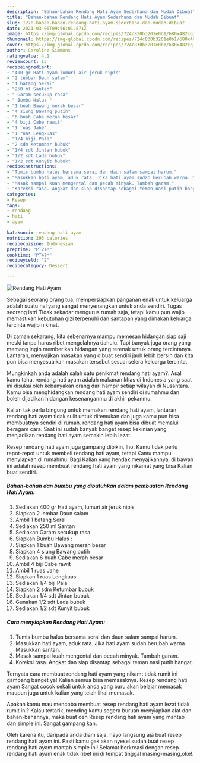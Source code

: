```yaml
---
description: "Bahan-bahan Rendang Hati Ayam Sederhana dan Mudah Dibuat"
title: "Bahan-bahan Rendang Hati Ayam Sederhana dan Mudah Dibuat"
slug: 1270-bahan-bahan-rendang-hati-ayam-sederhana-dan-mudah-dibuat
date: 2021-03-06T09:56:01.871Z
image: https://img-global.cpcdn.com/recipes/724c830b3201e0b1/680x482cq70/rendang-hati-ayam-foto-resep-utama.jpg
thumbnail: https://img-global.cpcdn.com/recipes/724c830b3201e0b1/680x482cq70/rendang-hati-ayam-foto-resep-utama.jpg
cover: https://img-global.cpcdn.com/recipes/724c830b3201e0b1/680x482cq70/rendang-hati-ayam-foto-resep-utama.jpg
author: Caroline Simmons
ratingvalue: 4.1
reviewcount: 13
recipeingredient:
- "400 gr Hati ayam lumuri air jeruk nipis"
- "2 lembar Daun salam"
- "1 batang Serai"
- "250 ml Santan"
- " Garam secukup rasa"
- " Bumbu Halus "
- "1 buah Bawang merah besar"
- "4 siung Bawang putih"
- "6 buah Cabe merah besar"
- "4 biji Cabe rawit"
- "1 ruas Jahe"
- "1 ruas Lengkuas"
- "1/4 biji Pala"
- "2 sdm Ketumbar bubuk"
- "1/4 sdt Jintan bubuk"
- "1/2 sdt Lada bubuk"
- "1/2 sdt Kunyit bubuk"
recipeinstructions:
- "Tumis bumbu halus bersama serai dan daun salam sampai harum."
- "Masukkan hati ayam, aduk rata. Jika hati ayam sudah berubah warna. Masukkan santan."
- "Masak sampai kuah mengental dan pecah minyak. Tambah garam."
- "Koreksi rasa. Angkat dan siap disantap sebagai teman nasi putih hangat."
categories:
- Resep
tags:
- rendang
- hati
- ayam

katakunci: rendang hati ayam 
nutrition: 293 calories
recipecuisine: Indonesian
preptime: "PT21M"
cooktime: "PT47M"
recipeyield: "2"
recipecategory: Dessert

---
```



![Rendang Hati Ayam](https://img-global.cpcdn.com/recipes/724c830b3201e0b1/680x482cq70/rendang-hati-ayam-foto-resep-utama.jpg)

Sebagai seorang orang tua, mempersiapkan panganan enak untuk keluarga adalah suatu hal yang sangat menyenangkan untuk anda sendiri. Tugas seorang istri Tidak sekadar mengurus rumah saja, tetapi kamu pun wajib memastikan kebutuhan gizi terpenuhi dan santapan yang dimakan keluarga tercinta wajib nikmat.

Di zaman  sekarang, kita sebenarnya mampu memesan hidangan siap saji meski tanpa harus ribet mengolahnya dahulu. Tapi banyak juga orang yang memang ingin memberikan hidangan yang terenak untuk orang tercintanya. Lantaran, menyajikan masakan yang dibuat sendiri jauh lebih bersih dan kita pun bisa menyesuaikan masakan tersebut sesuai selera keluarga tercinta. 



Mungkinkah anda adalah salah satu penikmat rendang hati ayam?. Asal kamu tahu, rendang hati ayam adalah makanan khas di Indonesia yang saat ini disukai oleh kebanyakan orang dari hampir setiap wilayah di Nusantara. Kamu bisa menghidangkan rendang hati ayam sendiri di rumahmu dan boleh dijadikan hidangan kesenanganmu di akhir pekanmu.

Kalian tak perlu bingung untuk memakan rendang hati ayam, lantaran rendang hati ayam tidak sulit untuk ditemukan dan juga kamu pun bisa membuatnya sendiri di rumah. rendang hati ayam bisa dibuat memalui beragam cara. Saat ini sudah banyak banget resep kekinian yang menjadikan rendang hati ayam semakin lebih lezat.

Resep rendang hati ayam juga gampang dibikin, lho. Kamu tidak perlu repot-repot untuk membeli rendang hati ayam, tetapi Kamu mampu menyiapkan di rumahmu. Bagi Kalian yang hendak menyajikannya, di bawah ini adalah resep membuat rendang hati ayam yang nikamat yang bisa Kalian buat sendiri.

<!--inarticleads1-->

##### Bahan-bahan dan bumbu yang dibutuhkan dalam pembuatan Rendang Hati Ayam:

1. Sediakan 400 gr Hati ayam, lumuri air jeruk nipis
1. Siapkan 2 lembar Daun salam
1. Ambil 1 batang Serai
1. Sediakan 250 ml Santan
1. Sediakan  Garam secukup rasa
1. Siapkan  Bumbu Halus :
1. Siapkan 1 buah Bawang merah besar
1. Siapkan 4 siung Bawang putih
1. Sediakan 6 buah Cabe merah besar
1. Ambil 4 biji Cabe rawit
1. Ambil 1 ruas Jahe
1. Siapkan 1 ruas Lengkuas
1. Sediakan 1/4 biji Pala
1. Siapkan 2 sdm Ketumbar bubuk
1. Sediakan 1/4 sdt Jintan bubuk
1. Gunakan 1/2 sdt Lada bubuk
1. Sediakan 1/2 sdt Kunyit bubuk




<!--inarticleads2-->

##### Cara menyiapkan Rendang Hati Ayam:

1. Tumis bumbu halus bersama serai dan daun salam sampai harum.
1. Masukkan hati ayam, aduk rata. Jika hati ayam sudah berubah warna. Masukkan santan.
1. Masak sampai kuah mengental dan pecah minyak. Tambah garam.
1. Koreksi rasa. Angkat dan siap disantap sebagai teman nasi putih hangat.




Ternyata cara membuat rendang hati ayam yang nikamt tidak rumit ini gampang banget ya! Kalian semua bisa memasaknya. Resep rendang hati ayam Sangat cocok sekali untuk anda yang baru akan belajar memasak maupun juga untuk kalian yang telah lihai memasak.

Apakah kamu mau mencoba membuat resep rendang hati ayam lezat tidak rumit ini? Kalau tertarik, mending kamu segera buruan menyiapkan alat dan bahan-bahannya, maka buat deh Resep rendang hati ayam yang mantab dan simple ini. Sangat gampang kan. 

Oleh karena itu, daripada anda diam saja, hayo langsung aja buat resep rendang hati ayam ini. Pasti kamu gak akan nyesel sudah buat resep rendang hati ayam mantab simple ini! Selamat berkreasi dengan resep rendang hati ayam enak tidak ribet ini di tempat tinggal masing-masing,oke!.

